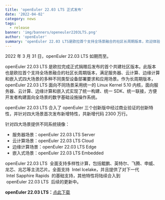 ```yaml
---
title: 'openEuler 22.03 LTS 正式发布'
date: '2022-04-02'
category: news
tags:
  - release
banner: 'img/banners/openeuler2203LTS.png'
author: 'openEuler'
summary: 'openEuler 22.03 LTS是欧拉首个支持全场景融合的社区长周期版本，欢迎体验。'
---
```


2022 年 3 月 31 日，openEuler 22.03 LTS 如期而至。

openEuler 22.03 LTS 是欧拉完成正式捐赠后发布的首个共建社区版本。此版本也是欧拉首个支持全场景融合的社区长周期版本，满足服务器、云计算、边缘计算和嵌入式四大场景的多种不同类型设备部署要求和应用场景。作为长周期版本，openEuler 22.03 LTS 面向不同场景采用统一的 Linux Kernel 5.10 内核，面向服务器、云计算、边缘计算和嵌入式实现了统一构建、统一 SDK、统一联接，方便开发者构建面向全场景的数字基础设施操作系统。

openEuler 22.03 LTS 合入了 openEuler 三个创新版中经过商业验证的创新特性，并针对四大场景首次发布新增特性，共新增代码 2300 万行。

针对四大场景提供不同系统镜像：

- 服务器场景：openEuler 22.03 LTS Server
- 云计算场景：openEuler 22.03 LTS Cloud
- 边缘计算场景：openEuler 22.03 LTS Edge
- 嵌入式场景：openEuler 22.03 LTS Embedded

openEuler 22.03 LTS  全面支持多样性计算，包括鲲鹏、英特尔、飞腾、申威、龙芯、兆芯等主流芯片。全面支持  Intel Icelake，并且提供了对下一代  Intel Sapphire Rapids  的基础支持，其他特性将陆续合入到  openEuler 22.03 LTS  后续的更新中。

**openEuler 22.03 LTS：**[点此下载](https://repo.openeuler.org/openEuler-22.03-LTS/)
